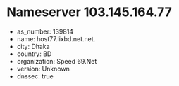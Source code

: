 # Nameserver 103.145.164.77

* as_number: 139814
* name: host77.lixbd.net.net.
* city: Dhaka
* country: BD
* organization: Speed 69.Net
* version: Unknown
* dnssec: true
